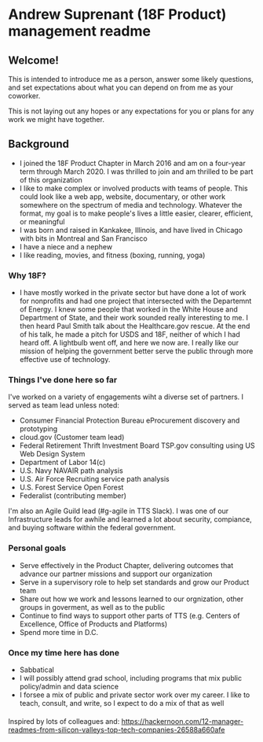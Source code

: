 # Andrew Suprenant (18F Product) management readme

## Welcome!

This is intended to introduce me as a person, answer some likely questions, and set expectations about what you can depend on from me as your coworker. 

This is not laying out any hopes or any expectations for you or plans for any work we might have together. 

## Background
 - I joined the 18F Product Chapter in March 2016 and am on a four-year term through March 2020. I was thrilled to join and am thrilled to be part of this organization
 - I like to make complex or involved products with teams of people. This could look like a web app, website, documentary, or other work somewhere on the spectrum of media and technology. Whatever the format, my goal is to make people's lives a little easier, clearer, efficient, or meaningful
 - I was born and raised in Kankakee, Illinois, and have lived in Chicago with bits in Montreal and San Francisco 
 - I have a niece and a nephew
 - I like reading, movies, and fitness (boxing, running, yoga)
 
### Why 18F?
 - I have mostly worked in the private sector but have done a lot of work for nonprofits and had one project that intersected with the Departemnt of Energy. I knew some people that worked in the White House and Department of State, and their work sounded really interesting to me. I then heard Paul Smith talk about the Healthcare.gov rescue. At the end of his talk, he made a pitch for USDS and 18F, neither of which I had heard off. A lightbulb went off, and here we now are. I really like our mission of helping the government better serve the public through more effective use of technology. 
 
### Things I've done here so far
I've worked on a variety of engagements wiht a diverse set of partners. I served as team lead unless noted:
 - Consumer Financial Protection Bureau eProcurement discovery and prototyping
 - cloud.gov (Customer team lead)
 - Federal Retirement Thrift Investment Board TSP.gov consulting using US Web Design System 
 - Department of Labor 14(c)
 - U.S. Navy NAVAIR path analysis 
 - U.S. Air Force Recruiting service path analysis
 - U.S. Forest Service Open Forest
 - Federalist (contributing member)

I'm also an Agile Guild lead (#g-agile in TTS Slack). I was one of our Infrastructure leads for awhile and learned a lot about security, compiance, and buying software within the federal government. 
 
### Personal goals
 - Serve effectively in the Product Chapter, delivering outcomes that advance our partner missions and support our organization
 - Serve in a supervisory role to help set standards and grow our Product team
 - Share out how we work and lessons learned to our orgnization, other groups in goverment, as well as to the public
 - Continue to find ways to support other parts of TTS (e.g. Centers of Excellence, Office of Products and Platforms)
 - Spend more time in D.C.

### Once my time here has done
 - Sabbatical 
 - I will possibly attend grad school, including programs that mix public policy/admin and data science
 - I forsee a mix of public and private sector work over my career. I like to teach, consult, and write, so I expect to do a mix of that as well



#### 
Inspired by lots of colleagues and:
https://hackernoon.com/12-manager-readmes-from-silicon-valleys-top-tech-companies-26588a660afe
